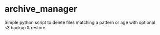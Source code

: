 # archive_manager
Simple python script to delete files matching a pattern or age with optional s3 backup &amp; restore.
